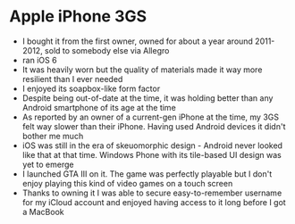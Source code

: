 # Apple iPhone 3GS

- I bought it from the first owner, owned for about a year around 2011-2012, sold to somebody else via Allegro
- ran iOS 6
- It was heavily worn but the quality of materials made it way more resilient than I ever needed
- I enjoyed its soapbox-like form factor
- Despite being out-of-date at the time, it was holding better than any Android smartphone of its age at the time
- As reported by an owner of a current-gen iPhone at the time, my 3GS felt way slower than their iPhone. Having used Android devices it didn't bother me much
- iOS was still in the era of skeuomorphic design - Android never looked like that at that time. Windows Phone with its tile-based UI design was yet to emerge
- I launched GTA III on it. The game was perfectly playable but I don't enjoy playing this kind of video games on a touch screen
- Thanks to owning it I was able to secure easy-to-remember username for my iCloud account and enjoyed having access to it long before I got a MacBook
